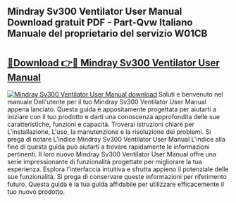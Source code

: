 ## Mindray Sv300 Ventilator User Manual Download gratuit PDF - Part-Qvw Italiano Manuale del proprietario del servizio W01CB

# <h2><a href="http://dfa47cy.blite.top/?on=Mindray+Sv300+Ventilator+User+Manual">🔗Download 👉🔴 Mindray Sv300 Ventilator User Manual</a></h2>

[![Mindray Sv300 Ventilator User Manual download](https://i.imgur.com/lujVjoI.png)](http://dfa47cy.blite.top/?on=Mindray+Sv300+Ventilator+User+Manual)
Saluti e benvenuto nel manuale Dell'utente per il tuo Mindray Sv300 Ventilator User Manual appena lanciato. Questa guida è appositamente progettata per aiutarti a iniziare con il tuo prodotto e darti una conoscenza approfondita delle sue caratteristiche, funzioni e capacità. Troverai istruzioni chiare per L'installazione, L'uso, la manutenzione e la risoluzione dei problemi. Si prega di notare L'indice Mindray Sv300 Ventilator User Manual L'indice alla fine di questa guida può aiutarti a trovare rapidamente le informazioni pertinenti. Il loro nuovo Mindray Sv300 Ventilator User Manual offre una serie impressionante di funzionalità progettate per migliorare la tua esperienza. Esplora l'interfaccia intuitiva e sfrutta appieno il potenziale delle sue funzionalità. Si prega di conservare queste informazioni per riferimento futuro. Questa guida è la tua guida affidabile per utilizzare efficacemente il tuo nuovo prodotto.
